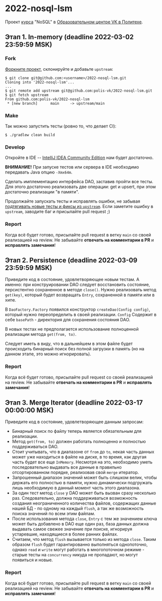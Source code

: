 # 2022-nosql-lsm
Проект [курса](https://polis.vk.company/curriculum/program/discipline/1356/) "NoSQL" в [Образовательном центре VK в Политехе](https://polis.vk.company/).

## Этап 1. In-memory (deadline 2022-03-02 23:59:59 MSK)
### Fork
[Форкните проект](https://help.github.com/articles/fork-a-repo/), склонируйте и добавьте `upstream`:
```
$ git clone git@github.com:<username>/2022-nosql-lsm.git
Cloning into '2022-nosql-lsm'...
...
$ git remote add upstream git@github.com:polis-vk/2022-nosql-lsm.git
$ git fetch upstream
From github.com:polis-vk/2022-nosql-lsm
 * [new branch]      main     -> upstream/main
```

### Make
Так можно запустить тесты (ровно то, что делает CI):
```
$ ./gradlew clean build
```

### Develop
Откройте в IDE -- [IntelliJ IDEA Community Edition](https://www.jetbrains.com/idea/) нам будет достаточно.

**ВНИМАНИЕ!** При запуске тестов или сервера в IDE необходимо передавать Java опцию `-Xmx64m`.

Сделать имплементацию интерфейса DAO, заставив пройти все тесты.
Для этого достаточно реализовать две операции: get и upsert, при этом достаточно реализации "в памяти".

Продолжайте запускать тесты и исправлять ошибки, не забывая [подтягивать новые тесты и фиксы из `upstream`](https://help.github.com/articles/syncing-a-fork/). Если заметите ошибку в `upstream`, заводите баг и присылайте pull request ;)

### Report
Когда всё будет готово, присылайте pull request в ветку `main` со своей реализацией на review. Не забывайте **отвечать на комментарии в PR** и **исправлять замечания**!

## Этап 2. Persistence (deadline 2022-03-09 23:59:59 MSK)
Приведите код в состояние, удовлетворяющее новым тестам. А именно: при конструировании DAO следует восстановить состояние, персистентно сохраненное в методе `close()`.
Нужно реализовать метод `get(key)`, который будет возвращать `Entry`, сохраненной в памяти или в хипе.

В `DaoFactory.Factory` появился конструктор `createDao(Config config)`, который нужно переопределить в своей реализации.
`Config` Содержит в себе `basePath` - директория для сохранения состояния DAO.

В новых тестах не предполагается использование полноценной реализации метода `get(from, to)`. 

Следует иметь в виду, что в дальнейшем в этом файле будет происходить бинарный поиск без полной загрузки в память (но на данном этапе, это можно игнорировать).

### Report
Когда всё будет готово, присылайте pull request со своей реализацией на review. Не забывайте **отвечать на комментарии в PR** и **исправлять замечания**!

## Этап 3. Merge Iterator (deadline 2022-03-17 00:00:00 MSK)
Приведите код в состояние, удовлетворяющее данным запросам:
* Бинарный поиск по файлу теперь является обязательным для реализации.
* Метод `get(from, to)` должен работать полноценно и полностью поддерживаться DAO.
* Стоит учитывать, что в диапазоне от `from` до `to`, некая часть данных может уже находиться в файле на диске, в то время, как другая часть будет все еще `InMemory`. Несмотря на это, необходимо уметь последовательно выдавать все данные в правильно отсортированном порядке, реализовав свой `merge` итератор.
* Запрошенный диапазон значений может быть слишком велик, чтобы держать его полностью в памяти, нужно динамически подгружать лишь необходимую в данный момент часть этого диапазона.
* За один тест метод `close` у DAO может быть вызван сразу несколько раз. Следовательно, должна поддерживаться возможность создания неограниченного количества файлов, содержащих данные нашей БД - по одному на каждый `flush`, а так же возможность поиска значений по всем этим файлам.
* После использования метода `close`, `Entry` с тем же значением ключа может быть добавлено в DAO еще один раз, база данных должна выдавать самое свежее значение при поиске, игнорируя устаревшие, находящиеся в более ранних файлах.
* Считаем, что метод `flush` вызывается только из метода `close`. Таким образом `flush` будет гарантированно выполняться однопоточно, однако `read` и `write` могут работать в многопоточном режиме - старые тесты на `concurrency` никуда не пропадают, но могут появиться и новые.
### Report
Когда всё будет готово, присылайте pull request в ветку `main` со своей реализацией на review. Не забывайте **отвечать на комментарии в PR** и **исправлять замечания**!